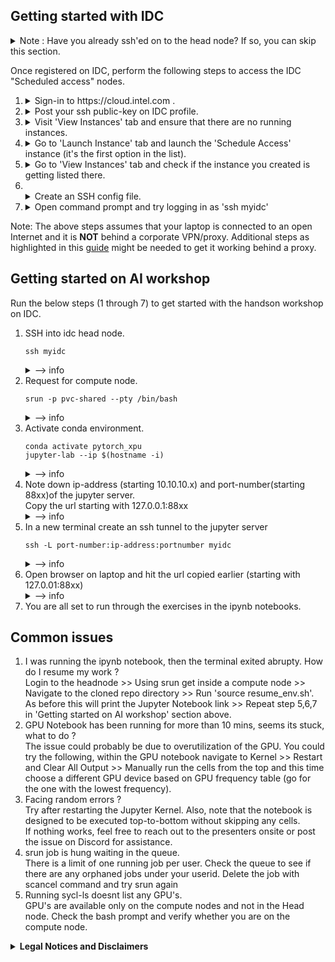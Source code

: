 ## Getting started with IDC 
<details><summary>Note : Have you already ssh'ed on to the head node? If so, you can skip this section.</summary> <img width="578" alt="image" src="https://github.com/vishnumadhu365/oneapi-devsummit-sea-2023/assets/33803027/2af832b8-f7c8-4883-8333-f0b401258e8f"></details>

Once registered on IDC, perform the following steps to access the IDC "Scheduled access" nodes. <br>
1. <details><summary>Sign-in to https://cloud.intel.com .</summary> <img width="847" alt="image" src="https://github.com/vishnumadhu365/oneapi-devsummit-sea-2023/assets/33803027/1b85cbdb-1e0e-4d7e-b087-ab2713469603"></details>
2. <details><summary>Post your ssh public-key on IDC profile.</summary> If you already have a key under $HOME/.ssh/id_rsa.pub, You could use that key itself. <br>If not, generate a key-pair using the ssh-keygen command (press Enter to accept blank defaults).<br> <img width="738" alt="image" src="https://github.com/vishnumadhu365/oneapi-devsummit-sea-2023/assets/33803027/ea42e395-27cd-42dc-8aaf-7394b8b9daaa"></details>
3. <details><summary>Visit 'View Instances' tab and ensure that there are no running instances.</summary> <img width="484" alt="image" src="https://github.com/vishnumadhu365/oneapi-devsummit-sea-2023/assets/33803027/0567522e-75bc-41a0-ac2d-4bfe0a5fd490"></details>
4. <details><summary>Go to 'Launch Instance' tab and launch the 'Schedule Access' instance (it's the first option in the list).</summary><img width="848" alt="image" src="https://github.com/vishnumadhu365/oneapi-devsummit-sea-2023/assets/33803027/1b7705ef-96b2-49fe-9c40-12f87df160a3"></details>
5. <details><summary>Go to 'View Instances' tab and check if the instance you created is getting listed there.</summary><img width="836" alt="image" src="https://github.com/vishnumadhu365/oneapi-devsummit-sea-2023/assets/33803027/fbfdd35b-dd8e-4ded-96b2-b2bd3334eb58"></details>
6. &nbsp;<details><summary>Create an SSH config file.</summary>
   Create a file named 'config' at the path $HOME/.ssh/config. Copy the below contents and change username.
   ```
   Host myidc
   Hostname idcbetabatch.eglb.intel.com
   User uXXXXXX ## Change this to reflect your username obtained in step 4
   ServerAliveInterval 60
   ServerAliveCountMax 10
   StrictHostKeyChecking no
   UserKnownHostsFile=/dev/null
   ```
   <img width="596" alt="image" src="https://github.com/vishnumadhu365/oneapi-devsummit-sea-2023/assets/33803027/41ea8530-8df9-4427-8499-d796b67c4e2d"></details>
7. <details><summary>Open command prompt and try logging in as 'ssh myidc'</summary><img width="401" alt="image" src="https://github.com/vishnumadhu365/oneapi-devsummit-sea-2023/assets/33803027/8cc7026e-bc83-4a3e-8c1e-32bd0939f24c"></details>
Note: The above steps assumes that your laptop is connected to an open Internet and it is **NOT** behind a corporate VPN/proxy. Additional steps as highlighted in this [guide](https://github.com/bjodom/idc#ssh-config-client-setup-assumes-no-proxy-needed) might be needed to get it working behind a proxy.

## Getting started on AI workshop 
Run the below steps (1 through 7) to get started with the handson workshop on IDC. <br>
1. SSH into idc head node. <br>
   ```
   ssh myidc
   ```
   <details><summary>--> info</summary><img width="696" alt="image" src="https://github.com/vishnumadhu365/oneapi-devsummit-sea-2023/assets/33803027/d8c5022f-b738-44e1-b3f9-8f1fcfc6bcdc"></details>
2. Request for compute node. <br>
   ```
   srun -p pvc-shared --pty /bin/bash
   ```
   <details><summary>--> info</summary><img width="440" alt="image" src="https://github.com/vishnumadhu365/oneapi-devsummit-sea-2023/assets/33803027/6b5bccad-b86e-4177-93f3-dabba7cdf0f9"></details>
3. Activate conda environment.<br>
    ```
   conda activate pytorch_xpu
   jupyter-lab --ip $(hostname -i)
   ```
   <details><summary>--> info</summary>If everything goes well, you should see the jupyter logs as in below image. You should see 2 links as marked in the red box<img width="689" alt="image" src="https://github.com/vishnumadhu365/oneapi-devsummit-sea-2023/assets/33803027/f90db395-9bd9-43e6-9535-19519421efc0"></details>
4. Note down ip-address (starting 10.10.10.x) and port-number(starting 88xx)of the jupyter server.<br> Copy the url starting with 127.0.0.1:88xx <br>
   <details><summary>--> info</summary>Note down the following (1) ipaddress starting 10.10.10.x (2) port number starting 88xx (3) copy to a notepad the link starting 127.0.0.1:88xx/tree?token=........<img width="740" alt="image" src="https://github.com/vishnumadhu365/oneapi-devsummit-sea-2023/assets/33803027/cdf5994a-18ee-47d9-9a54-dbb0c7851840"></details>
5. In a new terminal create an ssh tunnel to the jupyter server<br>
    ```
   ssh -L port-number:ip-address:portnumber myidc
   ```
    <details><summary>--> info</summary>sample ssh command --> ssh -L 88xx:10.0.0.x:88xx myidc <br> include the ip-address and port number from step:5<br><img width="500" alt="image" src="https://github.com/vishnumadhu365/oneapi-devsummit-sea-2023/assets/33803027/23a39c65-353b-4061-b42d-6fdf45bf9eb2"></details>
6. Open browser on laptop and hit the url copied earlier (starting with 127.0.01:88xx)
&nbsp;<details><summary>--> info</summary>The browser would open a Jupyter workspace with the ipynb notebook files<br><img width="639" alt="image" src="https://github.com/vishnumadhu365/oneapi-devsummit-sea-2023/assets/33803027/6a4ea3b1-4ba1-45b1-8afe-443a77c2257d"></details>
7. You are all set to run through the exercises in the ipynb notebooks.<br>


## Common issues 
1. I was running the ipynb notebook, then the terminal exited abrupty. How do I resume my work ?<br>
Login to the headnode >> Using srun get inside a compute node >> Navigate to the cloned repo directory >> Run 'source resume_env.sh'. As before this will print the Jupyter Notebook link >> Repeat step 5,6,7 in 'Getting started on AI workshop' section above.<br>
2. GPU Notebook has been running for more than 10 mins, seems its stuck, what to do ?<br>
The issue could probably be due to overutilization of the GPU. You could try the following, within the GPU notebook navigate to Kernel >> Restart and Clear All Output >> Manually run the cells from the top and this time choose a different GPU device based on GPU frequency table (go for the one with the lowest frequency).
3. Facing random errors ?<br>
Try after restarting the Jupyter Kernel. Also, note that the notebook is designed to be executed top-to-bottom without skipping any cells. <br>If nothing works, feel free to reach out to the presenters onsite or post the issue on Discord for assistance.
4. srun job is hung waiting in the queue.<br>
There is a limit of one running job per user. Check the queue to see if there are any orphaned jobs under your userid. Delete the job with scancel command and try srun again
5. Running sycl-ls doesnt list any GPU's. <br>
GPU's are available only on the compute nodes and not in the Head node. Check the bash prompt and verify whether you are on the compute node.



<details>
<summary><b> Legal Notices and Disclaimers</b></summary>
Intel technologies’ features and benefits depend on system configuration and may require enabled hardware, software or service activation. Performance varies depending on system configuration. No computer system can be absolutely secure. Check with your system manufacturer or retailer or learn more at www.intel.com.<br>
Cost reduction scenarios described including recommendations are intended as examples of how a given Intel-based product, in the specified circumstances and configurations, may affect future costs and provide cost savings. Circumstances will vary. Intel does not guarantee any costs or cost reduction.<br>
This document contains information on products, services and/or processes in development. All information provided here is subject to change without notice. Contact your Intel representative to obtain the latest forecast, schedule, specifications and roadmaps. <br>
Any forecasts of goods and services needed for Intel’s operations are provided for discussion purposes only. Intel will have no liability to make any purchase in connection with forecasts published in this document.<br>
Intel technologies may require enabled hardware, software or service activation.<br>
Software and workloads used in performance tests may have been optimized for performance only on Intel microprocessors.  <br>
Performance tests, are measured using specific computer systems, components, software, operations and functions.  Any change to any of those factors may cause the results to vary.  You should consult other information and performance tests to assist you in fully evaluating your contemplated purchases, including the performance of that product when combined with other products.   For more complete information visit www.intel.com/benchmarks.<br>

|* Other names and brands may be claimed as the property of others. <br>

Your costs and results may vary. <br>
© Intel Corporation.  Intel, the Intel logo, and other Intel marks are trademarks of Intel Corporation or its subsidiaries.  Other names and brands may be claimed as the property of others.<br>
Copyright 2023 Intel Corporation.rademarks of Intel Corporation or its subsidiaries.  Other names and brands may be claimed as the property of others.<br>
Copyright 2023 Intel Corporation.
